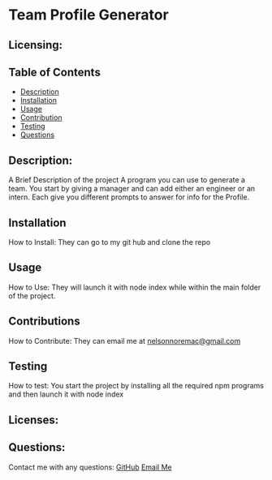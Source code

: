 # Team Profile Generator
  ## Licensing:
    
  
  ## Table of Contents
  - [Description](#description)
  - [Installation](#installation)
  - [Usage](#usage)
  - [Contribution](#contribution)
  - [Testing](#testing)
  - [Questions](#questions)

  ## Description:
  A Brief Description of the project
  A program you can use to generate a team. You start by giving a manager and can add either an engineer or an intern. Each give you different prompts to answer for info for the Profile.

  ## Installation
  How to Install:
  They can go to my git hub and clone the repo

  ## Usage
  How to Use:
  They will launch it with node index while within the main folder of the project.

  ## Contributions
  How to Contribute:
  They can email me at nelsonnoremac@gmail.com

  ## Testing 
  How to test:
  You start the project by installing all the required npm programs and then launch it with node index

  ## Licenses:
   

  ## Questions:
  Contact me with any questions:
  [GitHub](https://github.com/undefined)
  [Email Me](https://mailto:nelsonnoremac@gmail.com)
  